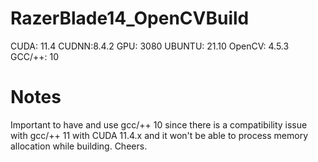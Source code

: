 # RazerBlade14_OpenCVBuild
CUDA: 11.4 CUDNN:8.4.2 GPU: 3080 UBUNTU: 21.10 OpenCV: 4.5.3 GCC/++: 10

# Notes
Important to have and use gcc/++ 10 since there is a compatibility issue with gcc/++ 11 with CUDA 11.4.x and it won't be able to process memory allocation while building. Cheers.
